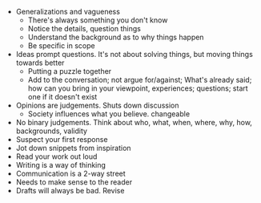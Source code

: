 - Generalizations and vagueness
  - There's always something you don't know
  - Notice the details, question things
  - Understand the background as to why things happen
  - Be specific in scope
- Ideas prompt questions.  It's not about solving things, but moving things towards better
  - Putting a puzzle together
  - Add to the conversation; not argue for/against; What's already said; how can you bring in your viewpoint, experiences; questions; start one if it doesn't exist
- Opinions are judgements.  Shuts down discussion
  - Society influences what you believe.  changeable
- No binary judgements.  Think about who, what, when, where, why, how, backgrounds, validity
- Suspect your first response
- Jot down snippets from inspiration
- Read your work out loud
- Writing is a way of thinking
- Communication is a 2-way street
- Needs to make sense to the reader
- Drafts will always be bad.  Revise